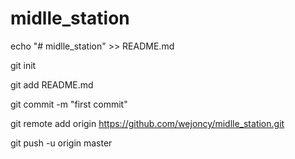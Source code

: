 # midlle_station

echo "# midlle_station" >> README.md

git init

git add README.md

git commit -m "first commit"


git remote add origin https://github.com/wejoncy/midlle_station.git


git push -u origin master
